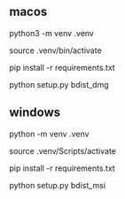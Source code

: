 ## macos

python3 -m venv .venv

source .venv/bin/activate


pip install -r requirements.txt 

python setup.py bdist_dmg




## windows


python -m venv .venv

source .venv/Scripts/activate


pip install -r requirements.txt 

python setup.py bdist_msi

